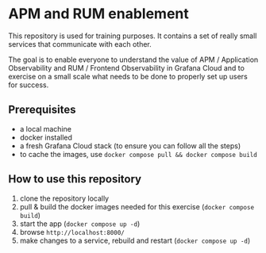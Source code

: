 # APM and RUM enablement

This repository is used for training purposes. It contains a set of really small services that communicate with each other.

The goal is to enable everyone to understand the value of APM / Application Observability and RUM / Frontend Observability in Grafana Cloud and to exercise on a small scale what needs to be done to properly set up users for success.

## Prerequisites

* a local machine
* docker installed
* a fresh Grafana Cloud stack (to ensure you can follow all the steps)
* to cache the images, use `docker compose pull && docker compose build`

## How to use this repository

1. clone the repository locally
2. pull & build the docker images needed for this exercise (`docker compose build`)
3. start the app (`docker compose up -d`)
4. browse `http://localhost:8000/`
5. make changes to a service, rebuild and restart (`docker compose up -d`)
